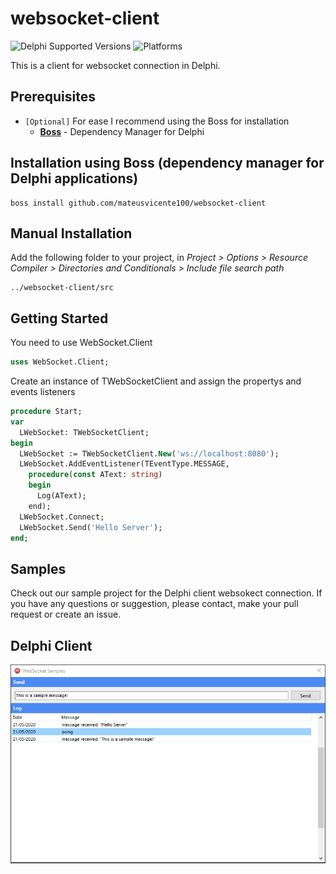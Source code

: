 # websocket-client
![Delphi Supported Versions](https://img.shields.io/badge/Delphi%20Supported%20Versions-10.1%20and%20ever-blue.svg)
![Platforms](https://img.shields.io/badge/Supported%20platforms-Win32%20and%20Win64-red.svg)

This is a client for websocket connection in Delphi.

## Prerequisites
 * `[Optional]` For ease I recommend using the Boss for installation
   * [**Boss**](https://github.com/HashLoad/boss) - Dependency Manager for Delphi

## Installation using Boss (dependency manager for Delphi applications)
```
boss install github.com/mateusvicente100/websocket-client
```   

## Manual Installation
Add the following folder to your project, in *Project > Options > Resource Compiler > Directories and Conditionals > Include file search path*
```
../websocket-client/src
```

## Getting Started
You need to use WebSocket.Client
```pascal
uses WebSocket.Client;
```

Create an instance of TWebSocketClient and assign the propertys and events listeners
```pascal
procedure Start;
var
  LWebSocket: TWebSocketClient;
begin
  LWebSocket := TWebSocketClient.New('ws://localhost:8080');
  LWebSocket.AddEventListener(TEventType.MESSAGE,
    procedure(const AText: string)
    begin
      Log(AText);
    end);
  LWebSocket.Connect;
  LWebSocket.Send('Hello Server');
end;
```

## Samples
Check out our sample project for the Delphi client websokect connection. If you have any questions or suggestion, please contact, make your pull request or create an issue.

## Delphi Client
![sample-client](samples/images/sample-client.png)
